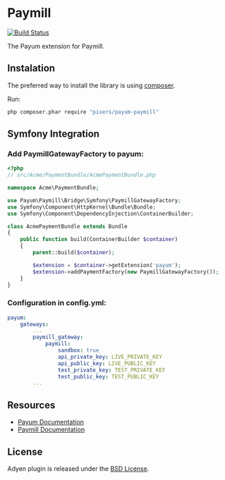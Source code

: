 # Paymill

[![Build Status](https://travis-ci.org/NetTeam/payum-paymill.png?branch=master)](https://travis-ci.org/NetTeam/payum-paymill)

The Payum extension for Paymill.

## Instalation

The preferred way to install the library is using [composer](http://getcomposer.org/).

Run:

```bash
php composer.phar require "pixers/payum-paymill"
```

## Symfony Integration

### Add PaymillGatewayFactory to payum:
```php
<?php
// src/Acme/PaymentBundle/AcmePaymentBundle.php

namespace Acme\PaymentBundle;

use Payum\Paymill\Bridge\Symfony\PaymillGatewayFactory;
use Symfony\Component\HttpKernel\Bundle\Bundle;
use Symfony\Component\DependencyInjection\ContainerBuilder;

class AcmePaymentBundle extends Bundle
{
    public function build(ContainerBuilder $container)
    {
        parent::build($container);

        $extension = $container->getExtension('payum');
        $extension->addPaymentFactory(new PaymillGatewayFactory());
    }
}
```

### Configuration in config.yml:

```yaml
payum:
    gateways:
        ...
        paymill_gateway:
            paymill:
                sandbox: true
                api_private_key: LIVE_PRIVATE_KEY
                api_public_key: LIVE_PUBLIC_KEY
                test_private_key: TEST_PRIVATE_KEY
                test_public_key: TEST_PUBLIC_KEY
        ...
```

## Resources

* [Payum Documentation](http://payum.org/doc)
* [Paymill Documentation](https://developers.paymill.com/)

## License

Adyen plugin is released under the [BSD License](LICENSE).
